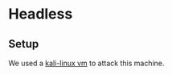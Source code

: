 # Headless

## Setup

We used a [kali-linux vm](https://www.kali.org/get-kali/#kali-virtual-machines) to attack this machine.

